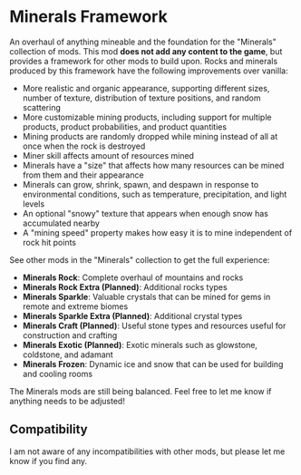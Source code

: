 # Minerals Framework

An overhaul of anything mineable and the foundation for the "Minerals" collection of mods.
This mod **does not add any content to the game**, but provides a framework for other mods to build upon.
Rocks and minerals produced by this framework have the following improvements over vanilla:

- More realistic and organic appearance, supporting different sizes, number of texture, distribution of texture positions, and random scattering
- More customizable mining products, including support for multiple products, product probabilities, and product quantities
- Mining products are randomly dropped while mining instead of all at once when the rock is destroyed
- Miner skill affects amount of resources mined
- Minerals have a "size" that affects how many resources can be mined from them and their appearance
- Minerals can grow, shrink, spawn, and despawn in response to environmental conditions, such as temperature, precipitation, and light levels
- An optional "snowy" texture that appears when enough snow has accumulated nearby
- A "mining speed" property makes how easy it is to mine independent of rock hit points

See other mods in the "Minerals" collection to get the full experience:

- **Minerals Rock**: Complete overhaul of mountains and rocks
- **Minerals Rock Extra (Planned)**: Additional rocks types
- **Minerals Sparkle**: Valuable crystals that can be mined for gems in remote and extreme biomes
- **Minerals Sparkle Extra (Planned)**: Additional crystal types
- **Minerals Craft (Planned)**: Useful stone types and resources useful for construction and crafting
- **Minerals Exotic (Planned)**: Exotic minerals such as glowstone, coldstone, and adamant
- **Minerals Frozen**: Dynamic ice and snow that can be used for building and cooling rooms

The Minerals mods are still being balanced. Feel free to let me know if anything needs to be adjusted!

## Compatibility

I am not aware of any incompatibilities with other mods, but please let me know if you find any.

